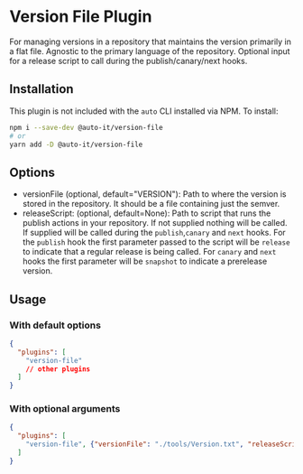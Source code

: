 # Version File Plugin

For managing versions in a repository that maintains the version primarily in a flat file.
Agnostic to the primary language of the repository. 
Optional input for a release script to call during the publish/canary/next hooks.

## Installation

This plugin is not included with the `auto` CLI installed via NPM. To install:

```bash
npm i --save-dev @auto-it/version-file
# or
yarn add -D @auto-it/version-file
```

## Options

- versionFile (optional, default="VERSION"): Path to where the version is stored in the repository. It should be a file containing just the semver. 
- releaseScript: (optional, default=None): Path to script that runs the publish actions in your repository. If not supplied nothing will be called. If supplied will be called during the `publish`,`canary` and `next` hooks. For the `publish` hook the first parameter passed to the script will be `release` to indicate that a regular release is being called. For `canary` and `next` hooks the first parameter will be `snapshot` to indicate a prerelease version. 

## Usage

### With default options
```json
{
  "plugins": [
    "version-file"
    // other plugins
  ]
}
```
### With optional arguments
```json
{
  "plugins": [
    "version-file", {"versionFile": "./tools/Version.txt", "releaseScript":"./tools/publish.sh"}
  ]
}